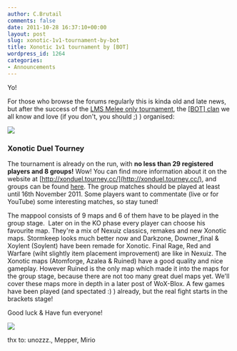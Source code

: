 ```yaml
---
author: C.Brutail
comments: false
date: 2011-10-28 16:37:10+00:00
layout: post
slug: xonotic-1v1-tournament-by-bot
title: Xonotic 1v1 tournament by [BOT]
wordpress_id: 1264
categories:
- Announcements
---
```


Yo!

For those who browse the forums regularly this is kinda old and late news, but after the success of the [LMS Melee only tournament](http://forums.xonotic.org/showthread.php?tid=1906), the [[BOT] clan](http://www.bot-nexuiz.de.tl/) we all know and love (if you don't, you should ;) ) organised:

![](/m/uploads/2011/10/1v1-1024x819.jpg)

### Xonotic Duel Tourney

The tournament is already on the run, with **no less than 29 registered players and 8 groups!** Wow! You can find more information about it on the website at [http://xonduel.tourney.cc/](http://xonduel.tourney.cc/), and groups can be found [here](http://xonduel.tourney.cc/groups/). The group matches should be played at least until 16th November 2011. Some players want to commentate (live or for YouTube) some interesting matches, so stay tuned!

The mappool consists of 9 maps and 6 of them have to be played in the group stage.  Later on in the KO phase every player can choose his favourite map. They're a mix of Nexuiz classics, remakes and new Xonotic maps. Stormkeep looks much better now and Darkzone, Downer_final & Xoylent (Soylent) have been remade for Xonotic. Final Rage, Red and Warfare (wiht slightly item placement improvement) are like in Nexuiz. The Xonotic maps (Atomforge, Azalea & Ruined) have a good quality and nice gameplay. However Ruined is the only map which made it into the maps for the group stage, because there are not too many great duel maps yet. We'll cover these maps more in depth in a later post of WoX-Blox.
A few games have been played (and spectated :) ) already, but the real fight starts in the brackets stage!

Good luck & Have fun everyone!

![](/m/uploads/2011/10/dodge-1024x819.jpg)

thx to: unozzz., Mepper, Mirio
